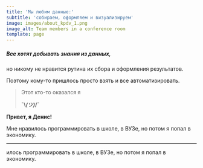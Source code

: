 ```yaml
---
title: 'Мы любим данные:'
subtitle: 'собираем, оформляем и визуализируем'
image: images/about_kpdv_1.png
image_alt: Team members in a conference room
template: page
---
```

##### Все хотят добывать знания из данных,

но никому не нравится рутина их сбора и оформления результатов.

Поэтому кому-то пришлось просто взять и все автоматизировать.

> Этот кто-то оказался я 
>
> **¯\\_(ツ)_/¯**
>
>
>
>

**Привет, я Денис!**

Мне нравилось программировать в школе, в ВУЗе, но потом я попал в экономику.



****

илось программировать в школе, в ВУЗе, но потом я попал в экономику.
